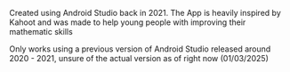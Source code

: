 Created using Android Studio back in 2021. The App is heavily inspired by Kahoot and was made to help young people with improving their mathematic skills

Only works using a previous version of Android Studio released around 2020 - 2021, unsure of the actual version as of right now (01/03/2025)
